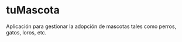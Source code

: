# tuMascota
Aplicación para gestionar la adopción de mascotas tales como perros, gatos, loros, etc.
